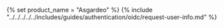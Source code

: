 {% set product_name = "Asgardeo" %}
{% include "../../../../../includes/guides/authentication/oidc/request-user-info.md" %}